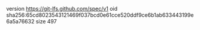 version https://git-lfs.github.com/spec/v1
oid sha256:65cd8023543121469f037bcd0e61cce520ddf9ce6b1ab633443199e6a5a76632
size 497
